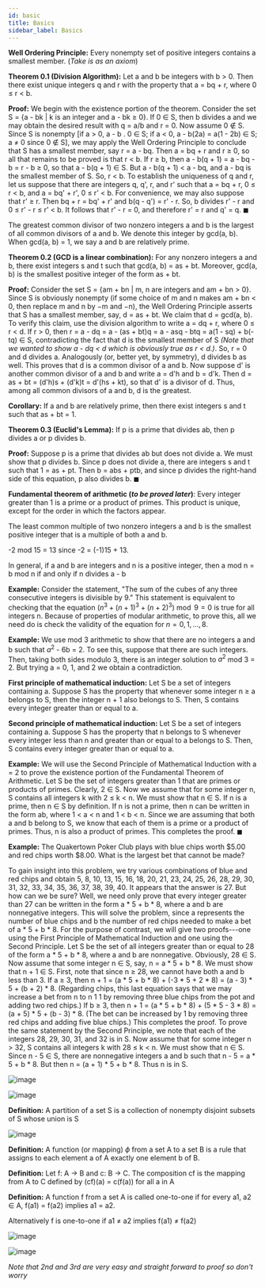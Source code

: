 ```yaml
---
id: basic
title: Basics
sidebar_label: Basics
---
```


**Well Ordering Principle:** Every nonempty set of positive integers
contains a smallest member. (_Take is as an axiom_)

**Theorem 0.1 (Division Algorithm):** Let a and b be integers with b $>$ 0. Then there
exist unique integers q and r with the property that a $=$ bq $+$ r,
where 0 $\leq$ r $<$ b.

**Proof:** We begin with the existence portion of the theorem. Consider
the set S = {a - bk $\vert$ k is an integer and a - bk $\geq$ 0}. If 0
$\in$ S, then b divides a and we may obtain the desired result with q =
a/b and r = 0. Now assume 0 $\notin$ S. Since S is nonempty \[if a $>$
0, a - b . 0 $\in$ S; if a $<$ 0, a - b(2a) = a(1 - 2b) $\in$ S; a
$\neq$ 0 since 0 $\notin$ S\], we may apply the Well Ordering Principle
to conclude that S has a smallest member, say r = a - bq. Then a = bq +
r and r $\geq$ 0, so all that remains to be proved is that r $<$ b. If r
$\geq$ b, then a - b(q + 1) = a - bq - b = r - b $\geq$ 0, so that a -
b(q + 1) $\in$ S. But a - b(q + 1) $<$ a - bq, and a - bq is the
smallest member of S. So, r $<$ b. To establish the uniqueness of q and
r, let us suppose that there are integers q, q', r, and r' such that a =
bq + r, 0 $\leq$ r $<$ b, and a = bq' + r', 0 $\leq$ r' $<$ b. For
convenience, we may also suppose that r' $\geq$ r. Then bq + r = bq' +
r' and b(q - q') = r' - r. So, b divides r' - r and 0 $\leq$ r' - r
$\leq$ r' $<$ b. It follows that r' - r = 0, and therefore r' = r and q'
= q. $\blacksquare$

The greatest common divisor of two nonzero integers a and b is the
largest of all common divisors of a and b. We denote this integer by
gcd(a, b). When gcd(a, b) = 1, we say a and b are relatively prime.

**Theorem 0.2 (GCD is a linear combination):** For any nonzero integers a and b, there
exist integers s and t such that gcd(a, b) = as + bt. Moreover, gcd(a,
b) is the smallest positive integer of the form as + bt.

**Proof:** Consider the set S = {am + bn $\vert$ m, n are integers and
am + bn $>$ 0}. Since S is obviously nonempty (if some choice of m and n
makes am + bn $<$ 0, then replace m and n by $-$m and $-$n), the Well
Ordering Principle asserts that S has a smallest member, say, d = as +
bt. We claim that d = gcd(a, b). To verify this claim, use the division
algorithm to write a = dq + r, where 0 $\leq$ r $<$ d. If r $>$ 0, then
r = a - dq = a - (as + bt)q = a - asq - btq = a(1 - sq) + b(-tq) $\in$
S, contradicting the fact that d is the smallest member of S _(Note that
we wanted to show a - dq $<$ d which is obviously true as r $<$ d.)_.
So, r = 0 and d divides a. Analogously (or, better yet, by symmetry), d
divides b as well. This proves that d is a common divisor of a and b.
Now suppose d' is another common divisor of a and b and write a = d'h
and b = d'k. Then d = as + bt = (d'h)s + (d'k)t = d'(hs + kt), so that
d' is a divisor of d. Thus, among all common divisors of a and b, d is
the greatest.

**Corollary:** If a and b are relatively prime, then there exist
integers s and t such that as + bt = 1.

**Theorem 0.3 (Euclid's Lemma):** If p is a prime that divides ab, then p divides a or
p divides b.

**Proof:** Suppose p is a prime that divides ab but does not divide a.
We must show that p divides b. Since p does not divide a, there are
integers s and t such that 1 = as + pt. Then b = abs + ptb, and since p
divides the right-hand side of this equation, p also divides b.
$\blacksquare$

**Fundamental theorem of arithmetic (_to be proved later_)**: Every
integer greater than 1 is a prime or a product of primes. This product
is unique, except for the order in which the factors appear.

The least common multiple of two nonzero integers a and b is the
smallest positive integer that is a multiple of both a and b.

-2 mod 15 = 13 since -2 = (-1)15 + 13.

In general, if a and b are integers and n is a positive integer, then a
mod n = b mod n if and only if n divides a - b

**Example:** Consider the statement, "The sum of the cubes of any three
consecutive integers is divisible by 9." This statement is equivalent
to checking that the equation
$(n^3 + (n + 1)^3 + (n + 2)^3) \bmod 9 = 0$ is true for all integers n.
Because of properties of modular arithmetic, to prove this, all we need
do is check the validity of the equation for $n = 0, 1, \dots, 8$.

**Example:** We use mod 3 arithmetic to show that there are no integers
a and b such that $a^2$ - 6b = 2. To see this, suppose that there are
such integers. Then, taking both sides modulo 3, there is an integer
solution to $a^2$ mod 3 = 2. But trying a = 0, 1, and 2 we obtain a
contradiction.

**First principle of mathematical induction:** Let S be a set of
integers containing a. Suppose S has the property that whenever some
integer n $\geq$ a belongs to S, then the integer n + 1 also belongs to
S. Then, S contains every integer greater than or equal to a.

**Second principle of mathematical induction:** Let S be a set of
integers containing a. Suppose S has the property that n belongs to S
whenever every integer less than n and greater than or equal to a
belongs to S. Then, S contains every integer greater than or equal to a.

**Example:** We will use the Second Principle of Mathematical Induction
with a = 2 to prove the existence portion of the Fundamental Theorem of
Arithmetic. Let S be the set of integers greater than 1 that are primes
or products of primes. Clearly, 2 $\in$ S. Now we assume that for some
integer n, S contains all integers k with 2 $\leq$ k $<$ n. We must show
that n $\in$ S. If n is a prime, then n $\in$ S by definition. If n is
not a prime, then n can be written in the form ab, where 1 $<$ a $<$ n
and 1 $<$ b $<$ n. Since we are assuming that both a and b belong to S,
we know that each of them is a prime or a product of primes. Thus, n is
also a product of primes. This completes the proof. $\blacksquare$

**Example:** The Quakertown Poker Club plays with blue chips worth
\$5.00 and red chips worth \$8.00. What is the largest bet that cannot
be made?

To gain insight into this problem, we try various combinations of blue
and red chips and obtain 5, 8, 10, 13, 15, 16, 18, 20, 21, 23, 24, 25,
26, 28, 29, 30, 31, 32, 33, 34, 35, 36, 37, 38, 39, 40. It appears that
the answer is 27. But how can we be sure? Well, we need only prove that
every integer greater than 27 can be written in the form a \* 5 + b \*
8, where a and b are nonnegative integers. This will solve the problem,
since a represents the number of blue chips and b the number of red
chips needed to make a bet of a \* 5 + b \* 8. For the purpose of
contrast, we will give two proofs---one using the First Principle of
Mathematical Induction and one using the Second Principle. Let S be the
set of all integers greater than or equal to 28 of the form a \* 5 + b \* 8, where a and b are nonnegative. Obviously, 28 $\in$ S. Now assume
that some integer n $\in$ S, say, n = a \* 5 + b \* 8. We must show that
n + 1 $\in$ S. First, note that since n $\geq$ 28, we cannot have both a
and b less than 3. If a $\geq$ 3, then n + 1 = (a \* 5 + b \* 8) + (-3 \* 5 + 2 \* 8) = (a - 3) \* 5 + (b + 2) \* 8. (Regarding chips, this
last equation says that we may increase a bet from n to n 1 1 by
removing three blue chips from the pot and adding two red chips.) If b
$\geq$ 3, then n + 1 = (a \* 5 + b \* 8) + (5 \* 5 - 3 \* 8) = (a + 5) \* 5 + (b - 3) \* 8. (The bet can be increased by 1 by removing three
red chips and adding five blue chips.) This completes the proof. To
prove the same statement by the Second Principle, we note that each of
the integers 28, 29, 30, 31, and 32 is in S. Now assume that for some
integer n $>$ 32, S contains all integers k with 28 $\leq$ k $<$ n. We
must show that n $\in$ S. Since n - 5 $\in$ S, there are nonnegative
integers a and b such that n - 5 = a \* 5 + b \* 8. But then n = (a + 1) \* 5 + b \* 8. Thus n is in S.

![image](basic_2.png)

![image](basic_3.png)

**Definition:** A partition of a set S is a collection of nonempty
disjoint subsets of S whose union is S

![image](basic_4.png)

**Definition:** A function (or mapping) $\phi$ from a set A to a set B
is a rule that assigns to each element a of A exactly one element b of
B.

**Definition:** Let f: A → B and c: B → C. The composition cf is the
mapping from A to C defined by (cf)(a) = c(f(a)) for all a in A

**Definition:** A function f from a set A is called one-to-one if for
every a1, a2 $\in$ A, f(a1) = f(a2) implies a1 = a2.

Alternatively f is one-to-one if a1 $\neq$ a2 implies f(a1) $\neq$ f(a2)

![image](basic_5.png)

![image](basic_6.png)

_Note that 2nd and 3rd are very easy and straight forward to proof so
don't worry_
